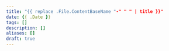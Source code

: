 ```yaml
---
title: "{{ replace .File.ContentBaseName "-" " " | title }}"
date: {{ .Date }}
tags: []
description: []
aliases: []
draft: true
---
```

